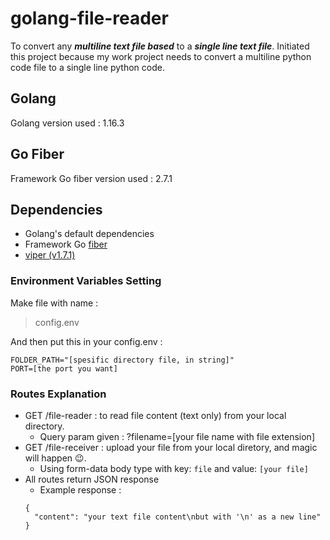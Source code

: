 # golang-file-reader

To convert any _**multiline text file based**_ to a _**single line text file**_. Initiated this project because my work project needs to convert a multiline python code file to a single line python code.

## Golang

Golang version used : 1.16.3

## Go Fiber

Framework Go fiber version used : 2.7.1

## Dependencies

- Golang's default dependencies
- Framework Go [fiber](https://github.com/gofiber/fiber)
- [viper (v1.7.1)](https://github.com/spf13/viper)

### Environment Variables Setting

Make file with name :
> config.env

And then put this in your config.env :

```
FOLDER_PATH="[spesific directory file, in string]"
PORT=[the port you want]
```

### Routes Explanation

* GET /file-reader : to read file content (text only) from your local directory. 
  - Query param given : ?filename=[your file name with file extension] 
* GET /file-receiver : upload your file from your local diretory, and magic will happen :wink:. 
  - Using form-data body type with key: `file` and value: `[your file]`
* All routes return JSON response
  - Example response : 
  ```
  {
    "content": "your text file content\nbut with '\n' as a new line"  
  }
  ```
